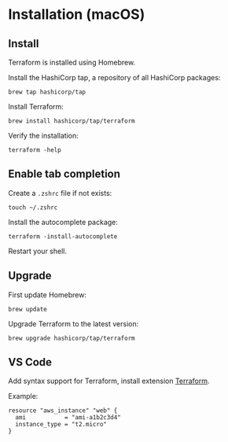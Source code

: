# Installation (macOS)

## Install

Terraform is installed using Homebrew.

Install the HashiCorp tap, a repository of all HashiCorp packages:
```shell
brew tap hashicorp/tap
```

Install Terraform:
```shell
brew install hashicorp/tap/terraform
```

Verify the installation:
```shell
terraform -help
```


## Enable tab completion

Create a `.zshrc` file if not exists:
```shell
touch ~/.zshrc
```

Install the autocomplete package:
```shell
terraform -install-autocomplete
```

Restart your shell.


## Upgrade

First update Homebrew:

```shell
brew update
```

Upgrade Terraform to the latest version:

```shell
brew upgrade hashicorp/tap/terraform
```


## VS Code

Add syntax support for Terraform, install extension [Terraform](https://marketplace.visualstudio.com/items?itemName=4ops.terraform).


Example:

```hcl
resource "aws_instance" "web" {
  ami           = "ami-a1b2c3d4"
  instance_type = "t2.micro"
}
```

